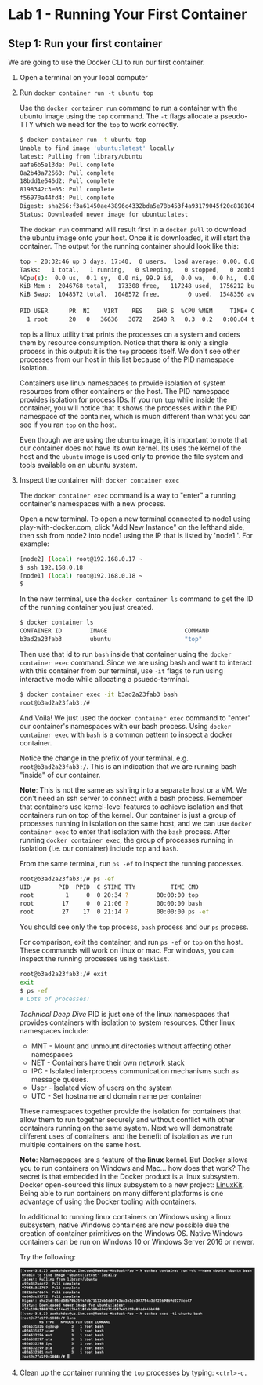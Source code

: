 # Lab 1 - Running Your First Container

## Step 1: Run your first container

We are going to use the Docker CLI to run our first container. 

1. Open a terminal on your local computer

1. Run `docker container run -t ubuntu top`

    Use the `docker container run` command to run a container with the ubuntu image using the `top` command. The `-t` flags allocate a pseudo-TTY which we need for the `top` to work correctly.

    ```sh
    $ docker container run -t ubuntu top
    Unable to find image 'ubuntu:latest' locally
    latest: Pulling from library/ubuntu
    aafe6b5e13de: Pull complete 
    0a2b43a72660: Pull complete 
    18bdd1e546d2: Pull complete 
    8198342c3e05: Pull complete 
    f56970a44fd4: Pull complete 
    Digest: sha256:f3a61450ae43896c4332bda5e78b453f4a93179045f20c8181043b26b5e79028
    Status: Downloaded newer image for ubuntu:latest
    ```

    The `docker run` command will result first in a `docker pull` to download the ubuntu image onto your host. Once it is downloaded, it will start the container. The output for the running container should look like this:

    ```sh
    top - 20:32:46 up 3 days, 17:40,  0 users,  load average: 0.00, 0.01, 0.00
    Tasks:   1 total,   1 running,   0 sleeping,   0 stopped,   0 zombie
    %Cpu(s):  0.0 us,  0.1 sy,  0.0 ni, 99.9 id,  0.0 wa,  0.0 hi,  0.0 si,  0.0 st
    KiB Mem :  2046768 total,   173308 free,   117248 used,  1756212 buff/cache
    KiB Swap:  1048572 total,  1048572 free,        0 used.  1548356 avail Mem 

    PID USER      PR  NI    VIRT    RES    SHR S  %CPU %MEM     TIME+ COMMAND    
      1 root      20   0   36636   3072   2640 R   0.3  0.2   0:00.04 top        
    ```

    `top` is a linux utility that prints the processes on a system and orders them by resource consumption. Notice that there is only a single process in this output: it is the `top` process itself. We don't see other processes from our host in this list because of the PID namespace isolation.

    Containers use linux namespaces to provide isolation of system resources from other containers or the host. The PID namespace provides isolation for process IDs. If you run `top` while inside the container, you will notice that it shows the processes within the PID namespace of the container, which is much different than what you can see if you ran `top` on the host.

    Even though we are using the `ubuntu` image, it is important to note that our container does not have its own kernel. Its uses the kernel of the host and the `ubuntu` image is used only to provide the file system and tools available on an ubuntu system. 

1. Inspect the container with `docker container exec`

    The `docker container exec` command is a way to "enter" a running container's namespaces with a new process.

    Open a new terminal. To open a new terminal connected to node1 using play-with-docker.com, click "Add New Instance" on the lefthand side, then ssh from node2 into node1 using the IP that is listed by 'node1  '. For example:

    ```sh
    [node2] (local) root@192.168.0.17 ~
    $ ssh 192.168.0.18
    [node1] (local) root@192.168.0.18 ~
    $ 
    ```

    In the new terminal, use the `docker container ls` command to get the ID of the running container you just created.

    ```sh
    $ docker container ls
    CONTAINER ID        IMAGE                      COMMAND                  CREATED             STATUS                         PORTS                       NAMES
    b3ad2a23fab3        ubuntu                     "top"                    29 minutes ago      Up 29 minutes                                              goofy_nobel
    ```

    Then use that id to run `bash` inside that container using the `docker container exec` command. Since we are using bash and want to interact with this container from our terminal, use `-it` flags to run using interactive mode while allocating a psuedo-terminal.

    ```sh
    $ docker container exec -it b3ad2a23fab3 bash 
    root@b3ad2a23fab3:/# 
    ```

    And Voila! We just used the `docker container exec` command to "enter" our container's namespaces with our bash process. Using `docker container exec` with `bash` is a common pattern to inspect a docker container.

    Notice the change in the prefix of your terminal. e.g. `root@b3ad2a23fab3:/`. This is an indication that we are running bash "inside" of our container. 

    **Note**: This is not the same as ssh'ing into a separate host or a VM. We don't need an ssh server to connect with a bash process. Remember that containers use kernel-level features to achieve isolation and that containers run on top of the kernel. Our container is just a group of processes running in isolation on the same host, and we can use `docker container exec` to enter that isolation with the `bash` process. After running `docker container exec`, the group of processes running in isolation (i.e. our container) include `top` and `bash`.

    From the same terminal, run `ps -ef` to inspect the running processes.
  
    ```sh
    root@b3ad2a23fab3:/# ps -ef
    UID        PID  PPID  C STIME TTY          TIME CMD
    root         1     0  0 20:34 ?        00:00:00 top
    root        17     0  0 21:06 ?        00:00:00 bash
    root        27    17  0 21:14 ?        00:00:00 ps -ef
    ```

    You should see only the `top` process, `bash` process and our `ps` process.

    For comparison, exit the container, and run `ps -ef` or `top` on the host. These commands will work on linux or mac. For windows, you can inspect the running processes using `tasklist`.

    ```sh
    root@b3ad2a23fab3:/# exit
    exit
    $ ps -ef
    # Lots of processes!
    ```

    *Technical Deep Dive*
    PID is just one of the linux namespaces that provides containers with isolation to system resources. Other linux namespaces include:

    - MNT - Mount and unmount directories without affecting other namespaces
    - NET - Containers have their own network stack
    - IPC - Isolated interprocess communication mechanisms such as message queues.
    - User - Isolated view of users on the system
    - UTC - Set hostname and domain name per container

    These namespaces together provide the isolation for containers that allow them to run together securely and without conflict with other containers running on the same system. Next we will demonstrate different uses of containers. and the benefit of isolation as we run multiple containers on the same host.

    **Note**: Namespaces are a feature of the **linux** kernel. But Docker allows you to run containers on Windows and Mac... how does that work? The secret is that embedded in the Docker product is a linux subsystem. Docker open-sourced this linux subsystem to a new project: [LinuxKit](https://github.com/linuxkit/linuxkit). Being able to run containers on many different platforms is one advantage of using the Docker tooling with containers. 

    In additional to running linux containers on Windows using a linux subsystem, native Windows containers are now possible due the creation of container primitives on the Windows OS. Native Windows containers can be run on Windows 10 or Windows Server 2016 or newer. 

    Try the following:

    ![lsns](../images/linux_namespace.png)

1. Clean up the container running the `top` processes by typing: `<ctrl>-c.`

